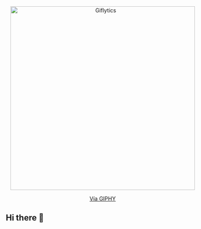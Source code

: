 <div align="center">
  <img src="https://media.giphy.com/media/FoVzfcqCDSb7zCynOp/giphy.gif" width="480" height="480" alt="Giflytics">
</div>

<p align="center">
  <a href="https://giphy.com/gifs/Giflytics-abjahanbin-FoVzfcqCDSb7zCynOp">Vía GIPHY</a>
</p>


## Hi there 👋

<!--
**alenocerino/alenocerino** is a ✨ _special_ ✨ repository because its `README.md` (this file) appears on your GitHub profile.

Here are some ideas to get you started:

- 🔭 I’m currently working on ...
- 🌱 I’m currently learning ...
- 👯 I’m looking to collaborate on ...
- 🤔 I’m looking for help with ...
- 💬 Ask me about ...
- 📫 How to reach me: ...
- 😄 Pronouns: ...
- ⚡ Fun fact: ...
-->
